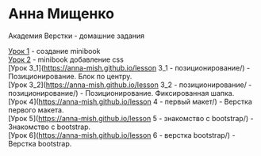 # Анна Мищенко
Академия Верстки - домашние задания

[Урок 1](https://anna-mish.github.io/lesson%201%20-%20minibook/ "minibook") - создание minibook  
[Урок 2](https://anna-mish.github.io/mini-book/ "minibook-css") - minibook добавление css  
[Урок 3_1](https://anna-mish.github.io/lesson 3_1 - позиционирование/) - Позиционирование. Блок по центру.  
[Урок 3_2](https://anna-mish.github.io/lesson 3_2 - позиционированиe/ - позиционирование/) - Позиционирование. Фиксированная шапка.  
[Урок 4](https://anna-mish.github.io/lesson 4 - первый макет/) - Верстка первого макета.   
[Урок 5](https://anna-mish.github.io/lesson 5 - знакомство с bootstrap/) - Знакомство с bootstrap.  
[Урок 6](https://anna-mish.github.io/lesson 6 - верстка bootstrap/) - Верстка bootstrap.  
